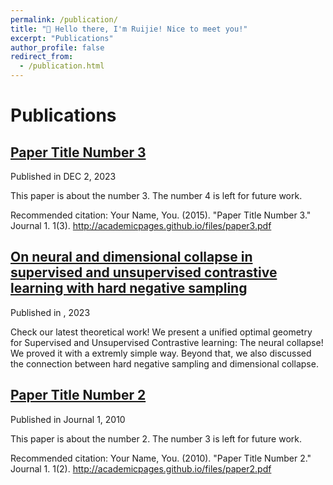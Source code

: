 ```yaml
---
permalink: /publication/
title: "👋 Hello there, I'm Ruijie! Nice to meet you!"
excerpt: "Publications"
author_profile: false
redirect_from: 
  - /publication.html
---
```


# Publications
## [Paper Title Number 3](http://academicpages.github.io/files/paper3.pdf)
Published in DEC 2, 2023

This paper is about the number 3. The number 4 is left for future work.

Recommended citation: Your Name, You. (2015). "Paper Title Number 3." Journal 1. 1(3). http://academicpages.github.io/files/paper3.pdf

## [On neural and dimensional collapse in supervised and unsupervised contrastive learning with hard negative sampling](/)
Published in , 2023

Check our latest theoretical work! We present a unified optimal geometry for Supervised and Unsupervised Contrastive learning: The neural collapse! We proved it with a extremly simple way. Beyond that, we also discussed the connection between hard negative sampling and dimensional collapse.

## [Paper Title Number 2](/)
Published in Journal 1, 2010

This paper is about the number 2. The number 3 is left for future work.

Recommended citation: Your Name, You. (2010). "Paper Title Number 2." Journal 1. 1(2). http://academicpages.github.io/files/paper2.pdf
